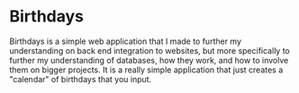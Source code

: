 # Birthdays

Birthdays is a simple web application that I made to further my understanding on back end integration to websites, but more specifically to further my understanding of databases, how they work, and how to involve them on bigger projects. It is a really simple application that just creates a "calendar" of birthdays that you input.
